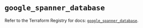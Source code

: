 # `google_spanner_database`

Refer to the Terraform Registry for docs: [`google_spanner_database`](https://registry.terraform.io/providers/hashicorp/google-beta/5.27.0/docs/resources/google_spanner_database).
